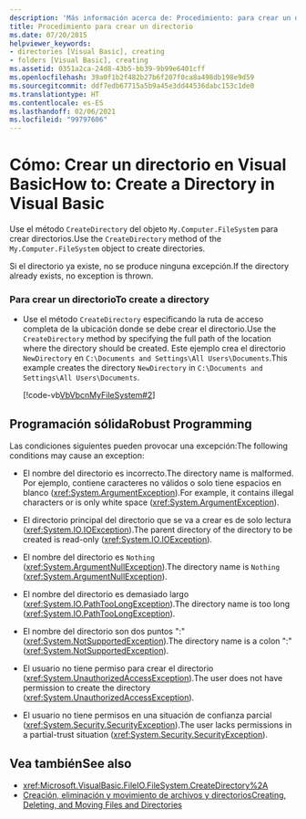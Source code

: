 ```yaml
---
description: 'Más información acerca de: Procedimiento: para crear un directorio en Visual Basic'
title: Procedimiento para crear un directorio
ms.date: 07/20/2015
helpviewer_keywords:
- directories [Visual Basic], creating
- folders [Visual Basic], creating
ms.assetid: 0351a2ca-24d8-43b5-bb39-9b99e6401cff
ms.openlocfilehash: 39a0f1b2f482b27b6f207f0ca8a498db198e9d59
ms.sourcegitcommit: ddf7edb67715a5b9a45e3dd44536dabc153c1de0
ms.translationtype: HT
ms.contentlocale: es-ES
ms.lasthandoff: 02/06/2021
ms.locfileid: "99797606"
---
```

# <a name="how-to-create-a-directory-in-visual-basic"></a><span data-ttu-id="aca92-103">Cómo: Crear un directorio en Visual Basic</span><span class="sxs-lookup"><span data-stu-id="aca92-103">How to: Create a Directory in Visual Basic</span></span>

<span data-ttu-id="aca92-104">Use el método `CreateDirectory` del objeto `My.Computer.FileSystem` para crear directorios.</span><span class="sxs-lookup"><span data-stu-id="aca92-104">Use the `CreateDirectory` method of the `My.Computer.FileSystem` object to create directories.</span></span>  
  
 <span data-ttu-id="aca92-105">Si el directorio ya existe, no se produce ninguna excepción.</span><span class="sxs-lookup"><span data-stu-id="aca92-105">If the directory already exists, no exception is thrown.</span></span>  
  
### <a name="to-create-a-directory"></a><span data-ttu-id="aca92-106">Para crear un directorio</span><span class="sxs-lookup"><span data-stu-id="aca92-106">To create a directory</span></span>  
  
- <span data-ttu-id="aca92-107">Use el método `CreateDirectory` especificando la ruta de acceso completa de la ubicación donde se debe crear el directorio.</span><span class="sxs-lookup"><span data-stu-id="aca92-107">Use the `CreateDirectory` method by specifying the full path of the location where the directory should be created.</span></span> <span data-ttu-id="aca92-108">Este ejemplo crea el directorio `NewDirectory` en `C:\Documents and Settings\All Users\Documents`.</span><span class="sxs-lookup"><span data-stu-id="aca92-108">This example creates the directory `NewDirectory` in `C:\Documents and Settings\All Users\Documents`.</span></span>  
  
     [!code-vb[VbVbcnMyFileSystem#2](~/samples/snippets/visualbasic/VS_Snippets_VBCSharp/VbVbcnMyFileSystem/VB/Class1.vb#2)]  
  
## <a name="robust-programming"></a><span data-ttu-id="aca92-109">Programación sólida</span><span class="sxs-lookup"><span data-stu-id="aca92-109">Robust Programming</span></span>  

 <span data-ttu-id="aca92-110">Las condiciones siguientes pueden provocar una excepción:</span><span class="sxs-lookup"><span data-stu-id="aca92-110">The following conditions may cause an exception:</span></span>  
  
- <span data-ttu-id="aca92-111">El nombre del directorio es incorrecto.</span><span class="sxs-lookup"><span data-stu-id="aca92-111">The directory name is malformed.</span></span> <span data-ttu-id="aca92-112">Por ejemplo, contiene caracteres no válidos o solo tiene espacios en blanco (<xref:System.ArgumentException>).</span><span class="sxs-lookup"><span data-stu-id="aca92-112">For example, it contains illegal characters or is only white space (<xref:System.ArgumentException>).</span></span>  
  
- <span data-ttu-id="aca92-113">El directorio principal del directorio que se va a crear es de solo lectura (<xref:System.IO.IOException>).</span><span class="sxs-lookup"><span data-stu-id="aca92-113">The parent directory of the directory to be created is read-only (<xref:System.IO.IOException>).</span></span>  
  
- <span data-ttu-id="aca92-114">El nombre del directorio es `Nothing` (<xref:System.ArgumentNullException>).</span><span class="sxs-lookup"><span data-stu-id="aca92-114">The directory name is `Nothing` (<xref:System.ArgumentNullException>).</span></span>  
  
- <span data-ttu-id="aca92-115">El nombre del directorio es demasiado largo (<xref:System.IO.PathTooLongException>).</span><span class="sxs-lookup"><span data-stu-id="aca92-115">The directory name is too long (<xref:System.IO.PathTooLongException>).</span></span>  
  
- <span data-ttu-id="aca92-116">El nombre del directorio son dos puntos ":" (<xref:System.NotSupportedException>).</span><span class="sxs-lookup"><span data-stu-id="aca92-116">The directory name is a colon ":" (<xref:System.NotSupportedException>).</span></span>  
  
- <span data-ttu-id="aca92-117">El usuario no tiene permiso para crear el directorio (<xref:System.UnauthorizedAccessException>).</span><span class="sxs-lookup"><span data-stu-id="aca92-117">The user does not have permission to create the directory (<xref:System.UnauthorizedAccessException>).</span></span>  
  
- <span data-ttu-id="aca92-118">El usuario no tiene permisos en una situación de confianza parcial (<xref:System.Security.SecurityException>).</span><span class="sxs-lookup"><span data-stu-id="aca92-118">The user lacks permissions in a partial-trust situation (<xref:System.Security.SecurityException>).</span></span>  
  
## <a name="see-also"></a><span data-ttu-id="aca92-119">Vea también</span><span class="sxs-lookup"><span data-stu-id="aca92-119">See also</span></span>

- <xref:Microsoft.VisualBasic.FileIO.FileSystem.CreateDirectory%2A>
- [<span data-ttu-id="aca92-120">Creación, eliminación y movimiento de archivos y directorios</span><span class="sxs-lookup"><span data-stu-id="aca92-120">Creating, Deleting, and Moving Files and Directories</span></span>](creating-deleting-and-moving-files-and-directories.md)
